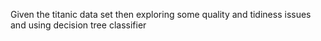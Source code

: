 Given the titanic data set then exploring some quality and tidiness issues
and using decision tree classifier
